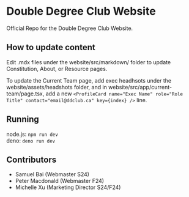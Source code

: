 # Double Degree Club Website

Official Repo for the Double Degree Club Website. 

## How to update content

Edit .mdx files under the website/src/markdown/ folder to update Constitution, About, or Resource pages. 

To update the Current Team page, add exec headhsots under the website/assets/headshots folder, and in website/src/app/current-team/page.tsx, add a new `<ProfileCard name="Exec Name" role="Role Title" contact="email@ddclub.ca" key={index} />` line.

## Running

node.js: `npm run dev`  
deno: `deno run dev`

## Contributors
- Samuel Bai (Webmaster S24)
- Peter Macdonald (Webmaster F24)
- Michelle Xu (Marketing Director S24/F24)
